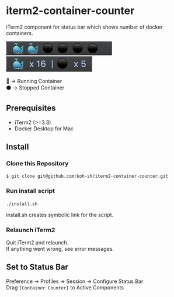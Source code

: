 # iterm2-container-counter
iTerm2 component for status bar which shows number of docker containers.  

![](imgs/statusbar.png)  
![](imgs/statusbar2.png)  

🐳 -> Running Container  
⚫ -> Stopped Container  

## Prerequisites

- iTerm2 (>=3.3) 
- Docker Desktop for Mac

## Install

### Clone this Repository

```
$ git clone git@github.com:koh-sh/iterm2-container-counter.git
```

### Run install script

```
./install.sh
```

install.sh creates symbolic link for the script.

### Relaunch iTerm2

Quit iTerm2 and relaunch.  
If anything went wrong, see error messages.  

## Set to Status Bar

Preference -> Profiles -> Session -> Configure Status Bar  
Drag `[Container Counter]` to Active Components
